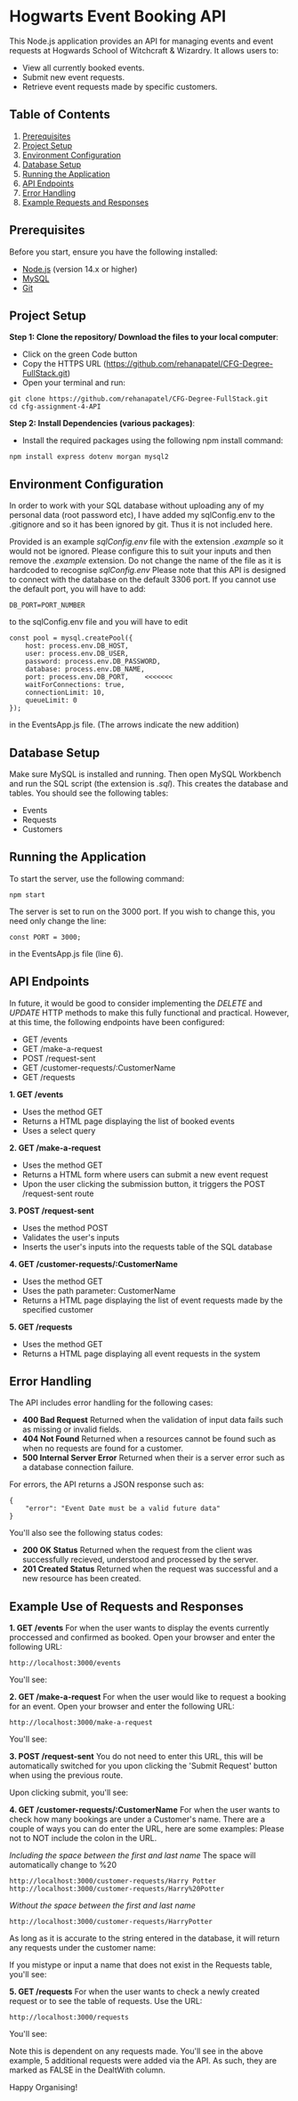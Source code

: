 # Hogwarts Event Booking API

This Node.js application provides an API for managing events and event requests at Hogwards School of Witchcraft & Wizardry. 
It allows users to:
- View all currently booked events.
- Submit new event requests.
- Retrieve event requests made by specific customers.

## Table of Contents
1. [Prerequisites](#prerequisites)
2. [Project Setup](#project-setup)
3. [Environment Configuration](#environment-configuration)
4. [Database Setup](#database-setup)
5. [Running the Application](#running-the-application)
6. [API Endpoints](#api-endpoints)
7. [Error Handling](#error-handling)
8. [Example Requests and Responses](#example-requests-and-responses)

## Prerequisites
Before you start, ensure you have the following installed:
- [Node.js](https://nodejs.org/en/download/) (version 14.x or higher)
- [MySQL](https://dev.mysql.com/downloads/installer/)
- [Git](https://git-scm.com/)

## Project Setup
**Step 1: Clone the repository/ Download the files to your local computer**:
- Click on the green Code button
- Copy the HTTPS URL (https://github.com/rehanapatel/CFG-Degree-FullStack.git)
- Open your terminal and run:
```
git clone https://github.com/rehanapatel/CFG-Degree-FullStack.git
cd cfg-assignment-4-API
```
**Step 2: Install Dependencies (various packages)**:
- Install the required packages using the following npm install command:
```
npm install express dotenv morgan mysql2
```

## Environment Configuration
In order to work with your SQL database without uploading any of my personal data (root password etc), I have added my sqlConfig.env to the .gitignore and so it has been ignored by git. Thus it is not included here. 

Provided is an example *sqlConfig.env* file with the extension *.example* so it would not be ignored. Please configure this to suit your inputs and then remove the *.example* extension. 
Do not change the name of the file as it is hardcoded to recognise *sqlConfig.env*
Please note that this API is designed to connect with the database on the default 3306 port. If you cannot use the default port, you will have to add:
```
DB_PORT=PORT_NUMBER
```
to the sqlConfig.env file and you will have to edit
```
const pool = mysql.createPool({
    host: process.env.DB_HOST,
    user: process.env.DB_USER,
    password: process.env.DB_PASSWORD,
    database: process.env.DB_NAME,
    port: process.env.DB_PORT,    <<<<<<< 
    waitForConnections: true,
    connectionLimit: 10,
    queueLimit: 0
});

```
in the EventsApp.js file. (The arrows indicate the new addition)

## Database Setup
Make sure MySQL is installed and running. Then open MySQL Workbench and run the SQL script (the extension is *.sql*).
This creates the database and tables. 
You should see the following tables: 
- Events
- Requests
- Customers

## Running the Application
To start the server, use the following command:
```
npm start
```
The server is set to run on the 3000 port. If you wish to change this, you need only change the line:
```
const PORT = 3000;
```
in the EventsApp.js file (line 6).

## API Endpoints
In future, it would be good to consider implementing the *DELETE* and *UPDATE* HTTP methods to make this fully functional and practical. However, at this time, the following endpoints have been configured:
- GET /events
- GET /make-a-request
- POST /request-sent
- GET /customer-requests/:CustomerName
- GET /requests

**1. GET /events**
- Uses the method GET
- Returns a HTML page displaying the list of booked events
- Uses a select query

**2. GET /make-a-request**
- Uses the method GET
- Returns a HTML form where users can submit a new event request
- Upon the user clicking the submission button, it triggers the POST /request-sent route

**3. POST /request-sent**
- Uses the method POST
- Validates the user's inputs
- Inserts the user's inputs into the requests table of the SQL database

**4. GET /customer-requests/:CustomerName**
- Uses the method GET
- Uses the path parameter: CustomerName
- Returns a HTML page displaying the list of event requests made by the specified customer

**5. GET /requests**
- Uses the method GET
- Returns a HTML page displaying all event requests in the system

## Error Handling
The API includes error handling for the following cases:
- **400 Bad Request**
  Returned when the validation of input data fails such as missing or invalid fields.
- **404 Not Found**
  Returned when a resources cannot be found such as when no requests are found for a customer.
- **500 Internal Server Error**
  Returned when their is a server error such as a database connection failure.

For errors, the API returns a JSON response such as:
```
{
    "error": "Event Date must be a valid future data"
}
```

You'll also see the following status codes:
- **200 OK Status**
  Returned when the request from the client was successfully recieved, understood and processed by the 
  server.
- **201 Created Status**
  Returned when the request was successful and a new resource has been created.

## Example Use of Requests and Responses
**1. GET /events**
For when the user wants to display the events currently proccessed and confirmed as booked.
Open your browser and enter the following URL:
 ```
http://localhost:3000/events
```
You'll see:



**2. GET /make-a-request**
For when the user would like to request a booking for an event. 
Open your browser and enter the following URL:
```
http://localhost:3000/make-a-request
```
You'll see:



**3. POST /request-sent**
You do not need to enter this URL, this will be automatically switched for you upon clicking the 'Submit Request' button when using the previous route.

Upon clicking submit, you'll see:



**4. GET /customer-requests/:CustomerName**
For when the user wants to check how many bookings are under a Customer's name.
There are a couple of ways you can do enter the URL, here are some examples:
Please not to NOT include the colon in the URL.

*Including the space between the first and last name*
The space will automatically change to %20
```
http://localhost:3000/customer-requests/Harry Potter
http://localhost:3000/customer-requests/Harry%20Potter
```
*Without the space between the first and last name*
```
http://localhost:3000/customer-requests/HarryPotter
```

As long as it is accurate to the string entered in the database, it will return any requests under the customer name:


If you mistype or input a name that does not exist in the Requests table, you'll see:



**5. GET /requests**
For when the user wants to check a newly created request or to see the table of requests.
Use the URL:
```
http://localhost:3000/requests
```
You'll see:



Note this is dependent on any requests made. You'll see in the above example, 5 additional requests were added via the API. As such, they are marked as FALSE in the DealtWith column.

Happy Organising! 

